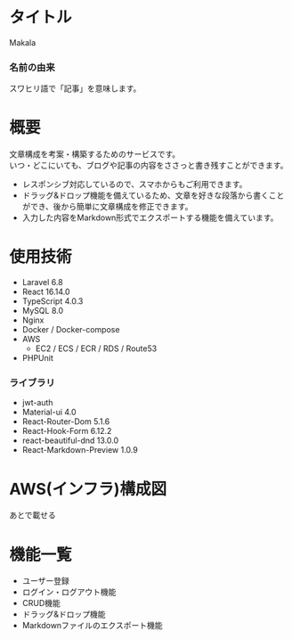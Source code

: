 # タイトル
Makala

### 名前の由来
スワヒリ語で「記事」を意味します。

# 概要
文章構成を考案・構築するためのサービスです。<br>
いつ・どこにいても、ブログや記事の内容をささっと書き残すことができます。

- レスポンシブ対応しているので、スマホからもご利用できます。
- ドラッグ&ドロップ機能を備えているため、文章を好きな段落から書くことができ、後から簡単に文章構成を修正できます。
- 入力した内容をMarkdown形式でエクスポートする機能を備えています。

# 使用技術
- Laravel 6.8
- React 16.14.0
- TypeScript 4.0.3
- MySQL 8.0
- Nginx
- Docker / Docker-compose
- AWS
  - EC2 / ECS / ECR / RDS / Route53
- PHPUnit

### ライブラリ
- jwt-auth
- Material-ui 4.0
- React-Router-Dom 5.1.6
- React-Hook-Form 6.12.2
- react-beautiful-dnd 13.0.0
- React-Markdown-Preview 1.0.9

# AWS(インフラ)構成図
あとで載せる

# 機能一覧
- ユーザー登録
- ログイン・ログアウト機能
- CRUD機能
- ドラッグ&ドロップ機能
- Markdownファイルのエクスポート機能